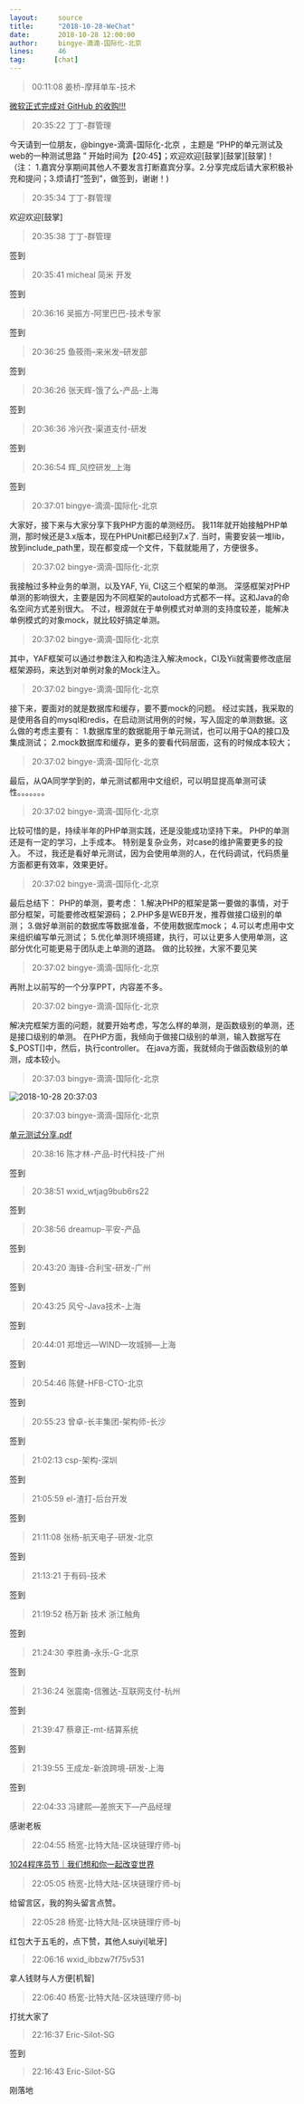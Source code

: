 ```yaml
---
layout:     source 
title:      "2018-10-28-WeChat"
date:       2018-10-28 12:00:00
author:     bingye-滴滴-国际化-北京
lines:      46 
tag:       [chat]
---
```

> 00:11:08  姜桥-摩拜单车-技术  
   
[微软正式完成对 GitHub 的收购!!!
](http://mp.weixin.qq.com/s?__biz=MzU3NDY4NzQwNQ==&amp;amp;amp;mid=2247484025&amp;amp;amp;idx=1&amp;amp;amp;sn=1d4b84177d2ecb94525c546f880d40eb&amp;amp;amp;chksm=fd2fd3bbca585aada62834bd02f95fb4fad0644e7e1c7075f7c07cc55163eb07102d06564df9&amp;amp;amp;mpshare=1&amp;amp;amp;scene=1&amp;amp;amp;srcid=1028mokcDHpvNL3zoqusaBjs#rd)  
   
> 20:35:22  丁丁-群管理  
   
今天请到一位朋友，@bingye-滴滴-国际化-北京 ，主题是 “PHP的单元测试及web的一种测试思路 ” 开始时间为【20:45】；欢迎欢迎[鼓掌][鼓掌][鼓掌]！（注： 1.嘉宾分享期间其他人不要发言打断嘉宾分享。2.分享完成后请大家积极补充和提问；3.烦请打“签到”，做签到，谢谢！)  
   
> 20:35:34  丁丁-群管理  
   
欢迎欢迎[鼓掌]  
   
> 20:35:38  丁丁-群管理  
   
签到  
   
> 20:35:41  micheal 简米 开发  
   
签到  
   
> 20:36:16  吴振方-阿里巴巴-技术专家  
   
签到  
   
> 20:36:25  鱼筱雨–来米发–研发部  
   
签到  
   
> 20:36:26  张天辉-饿了么-产品-上海  
   
签到  
   
> 20:36:36  冷兴孜-渠道支付-研发  
   
签到  
   
> 20:36:54  辉_风控研发_上海  
   
签到  
   
> 20:37:01  bingye-滴滴-国际化-北京  
   
大家好，接下来与大家分享下我PHP方面的单测经历。 我11年就开始接触PHP单测，那时候还是3.x版本，现在PHPUnit都已经到7.x了. 当时，需要安装一堆lib，放到include_path里，现在都变成一个文件，下载就能用了，方便很多。  
   
> 20:37:02  bingye-滴滴-国际化-北京  
   
我接触过多种业务的单测，以及YAF, Yii, CI这三个框架的单测。 深感框架对PHP单测的影响很大，主要是因为不同框架的autoload方式都不一样。这和Java的命名空间方式差别很大。 不过，根源就在于单例模式对单测的支持度较差，能解决单例模式的对象mock，就比较好搞定单测。  
   
> 20:37:02  bingye-滴滴-国际化-北京  
   
其中，YAF框架可以通过参数注入和构造注入解决mock，CI及Yii就需要修改底层框架源码，来达到对单例对象的Mock注入。  
   
> 20:37:02  bingye-滴滴-国际化-北京  
   
接下来，要面对的就是数据库和缓存，要不要mock的问题。 经过实践，我采取的是使用各自的mysql和redis，在启动测试用例的时候，写入固定的单测数据。这么做的考虑主要有： 1.数据库里的数据能用于单元测试，也可以用于QA的接口及集成测试； 2.mock数据库和缓存，更多的要看代码层面，这有的时候成本较大；  
   
> 20:37:02  bingye-滴滴-国际化-北京  
   
最后，从QA同学学到的，单元测试都用中文组织，可以明显提高单测可读性。。。。。。。  
   
> 20:37:02  bingye-滴滴-国际化-北京  
   
比较可惜的是，持续半年的PHP单测实践，还是没能成功坚持下来。 PHP的单测还是有一定的学习，上手成本。 特别是复杂业务，对case的维护需要更多的投入。 不过，我还是看好单元测试，因为会使用单测的人，在代码调试，代码质量方面都更有效率，效果更好。  
   
> 20:37:02  bingye-滴滴-国际化-北京  
   
最后总结下： PHP的单测，要考虑： 1.解决PHP的框架是第一要做的事情，对于部分框架，可能要修改框架源码； 2.PHP多是WEB开发，推荐做接口级别的单测； 3.做好单测前的数据库等数据准备，不使用数据库mock； 4.可以考虑用中文来组织编写单元测试； 5.优化单测环境搭建，执行，可以让更多人使用单测，这部分优化可能更易于团队走上单测的道路。 做的比较挫，大家不要见笑  
   
> 20:37:02  bingye-滴滴-国际化-北京  
   
再附上以前写的一个分享PPT，内容差不多。  
   
> 20:37:02  bingye-滴滴-国际化-北京  
   
解决完框架方面的问题，就要开始考虑，写怎么样的单测，是函数级别的单测，还是接口级别的单测。 在PHP方面，我倾向于做接口级别的单测，输入数据写在$_POST[]中，然后，执行controller。 在java方面，我就倾向于做函数级别的单测，成本较小。  
   
> 20:37:03  bingye-滴滴-国际化-北京  
   
![2018-10-28 20:37:03](http://static.cocolian.cn/img/20181028_203703.png) 
   
> 20:37:03  bingye-滴滴-国际化-北京  
   
[单元测试分享.pdf
]()  
   
> 20:38:16  陈才林-产品-时代科技-广州  
   
签到  
   
> 20:38:51  wxid_wtjag9bub6rs22  
   
签到  
   
> 20:38:56  dreamup-平安-产品  
   
签到  
   
> 20:43:20  海锋-合利宝-研发-广州  
   
签到  
   
> 20:43:25  风兮-Java技术-上海  
   
签到  
   
> 20:44:01  郑增远—WIND—攻城狮—上海  
   
签到  
   
> 20:54:46  陈健-HFB-CTO-北京  
   
签到  
   
> 20:55:23  曾卓-长丰集团-架构师-长沙  
   
签到  
   
> 21:02:13  csp-架构-深圳  
   
签到  
   
> 21:05:59  el-渣打-后台开发  
   
签到  
   
> 21:11:08  张杨-航天电子-研发-北京  
   
签到  
   
> 21:13:21  于有码-技术  
   
签到  
   
> 21:19:52  杨万新 技术 浙江触角  
   
签到  
   
> 21:24:30  李胜勇-永乐-G-北京  
   
签到  
   
> 21:36:24  张震南-信雅达-互联网支付-杭州  
   
签到  
   
> 21:39:47  蔡章正-mt-结算系统  
   
签到  
   
> 21:39:55  王成龙-新浪跨境-研发-上海  
   
签到  
   
> 22:04:33  冯建熙—差旅天下—产品经理  
   
感谢老板  
   
> 22:04:55  杨宽-比特大陆-区块链理疗师-bj  
   
[1024程序员节｜我们想和你一起改变世界
](http://mp.weixin.qq.com/s?__biz=MzIxMjU4NzU5NA==&amp;amp;amp;mid=2247484209&amp;amp;amp;idx=1&amp;amp;amp;sn=63ea373166ff93bd55c4fe7ff3c4277d&amp;amp;amp;chksm=97428614a0350f02b256f42becd2bb61608283526ae1d65f3ed28599652b6cb68d6a20fb6573&amp;amp;amp;mpshare=1&amp;amp;amp;scene=1&amp;amp;amp;srcid=1024nY82ZljykK8fYujYd0eH#rd)  
   
> 22:05:05  杨宽-比特大陆-区块链理疗师-bj  
   
给留言区，我的狗头留言点赞。  
   
> 22:05:28  杨宽-比特大陆-区块链理疗师-bj  
   
红包大于五毛的，点下赞，其他人suiyi[呲牙]  
   
> 22:06:16  wxid_ibbzw7f75v531  
   
拿人钱财与人方便[机智]  
   
> 22:06:40  杨宽-比特大陆-区块链理疗师-bj  
   
打扰大家了  
   
> 22:16:37  Eric-Silot-SG  
   
签到  
   
> 22:16:43  Eric-Silot-SG  
   
刚落地  
   
